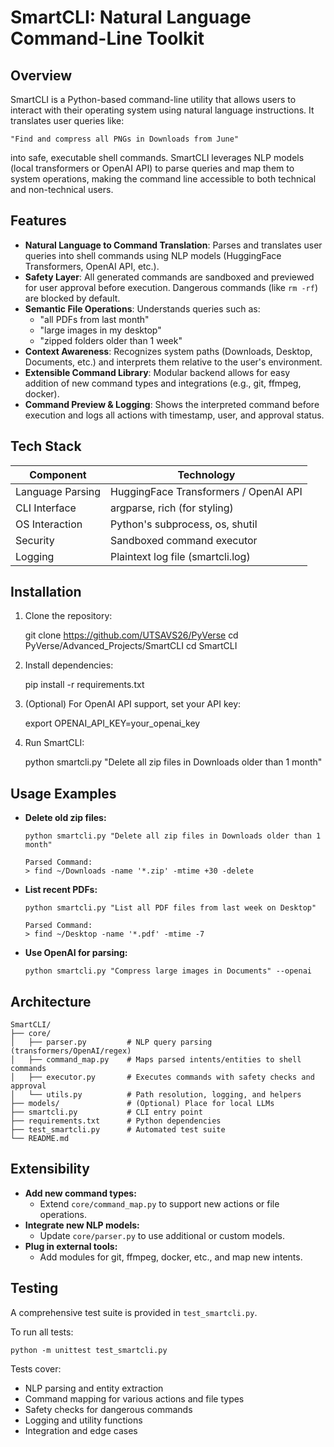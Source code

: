 # SmartCLI: Natural Language Command-Line Toolkit

## Overview

SmartCLI is a Python-based command-line utility that allows users to interact with their operating system using natural language instructions. It translates user queries like:

    "Find and compress all PNGs in Downloads from June"

into safe, executable shell commands. SmartCLI leverages NLP models (local transformers or OpenAI API) to parse queries and map them to system operations, making the command line accessible to both technical and non-technical users.

## Features

- **Natural Language to Command Translation**: Parses and translates user queries into shell commands using NLP models (HuggingFace Transformers, OpenAI API, etc.).
- **Safety Layer**: All generated commands are sandboxed and previewed for user approval before execution. Dangerous commands (like `rm -rf`) are blocked by default.
- **Semantic File Operations**: Understands queries such as:
    - "all PDFs from last month"
    - "large images in my desktop"
    - "zipped folders older than 1 week"
- **Context Awareness**: Recognizes system paths (Downloads, Desktop, Documents, etc.) and interprets them relative to the user's environment.
- **Extensible Command Library**: Modular backend allows for easy addition of new command types and integrations (e.g., git, ffmpeg, docker).
- **Command Preview & Logging**: Shows the interpreted command before execution and logs all actions with timestamp, user, and approval status.

## Tech Stack

| Component         | Technology                            |
| ----------------- | ------------------------------------- |
| Language Parsing  | HuggingFace Transformers / OpenAI API |
| CLI Interface     | argparse, rich (for styling)          |
| OS Interaction    | Python's subprocess, os, shutil       |
| Security          | Sandboxed command executor            |
| Logging           | Plaintext log file (smartcli.log)     |

## Installation

1. Clone the repository:

    git clone https://github.com/UTSAVS26/PyVerse
    cd PyVerse/Advanced_Projects/SmartCLI
    cd SmartCLI

2. Install dependencies:

    pip install -r requirements.txt

3. (Optional) For OpenAI API support, set your API key:

    export OPENAI_API_KEY=your_openai_key

4. Run SmartCLI:

    python smartcli.py "Delete all zip files in Downloads older than 1 month"

## Usage Examples

- **Delete old zip files:**

      python smartcli.py "Delete all zip files in Downloads older than 1 month"

      Parsed Command:
      > find ~/Downloads -name '*.zip' -mtime +30 -delete

- **List recent PDFs:**

      python smartcli.py "List all PDF files from last week on Desktop"

      Parsed Command:
      > find ~/Desktop -name '*.pdf' -mtime -7

- **Use OpenAI for parsing:**

      python smartcli.py "Compress large images in Documents" --openai

## Architecture

```
SmartCLI/
├── core/
│   ├── parser.py         # NLP query parsing (transformers/OpenAI/regex)
│   ├── command_map.py    # Maps parsed intents/entities to shell commands
│   ├── executor.py       # Executes commands with safety checks and approval
│   └── utils.py          # Path resolution, logging, and helpers
├── models/               # (Optional) Place for local LLMs
├── smartcli.py           # CLI entry point
├── requirements.txt      # Python dependencies
├── test_smartcli.py      # Automated test suite
└── README.md
```

## Extensibility

- **Add new command types:**
  - Extend `core/command_map.py` to support new actions or file operations.
- **Integrate new NLP models:**
  - Update `core/parser.py` to use additional or custom models.
- **Plug in external tools:**
  - Add modules for git, ffmpeg, docker, etc., and map new intents.

## Testing

A comprehensive test suite is provided in `test_smartcli.py`.

To run all tests:

    python -m unittest test_smartcli.py

Tests cover:
- NLP parsing and entity extraction
- Command mapping for various actions and file types
- Safety checks for dangerous commands
- Logging and utility functions
- Integration and edge cases